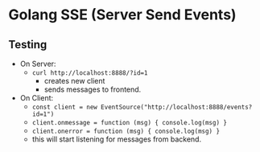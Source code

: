 # Golang SSE (Server Send Events)

## Testing

- On Server:
  - `curl http://localhost:8888/?id=1`
    - creates new client
    - sends messages to frontend.
- On Client:
  - `const client = new EventSource("http://localhost:8888/events?id=1")`
  - `client.onmessage = function (msg) { console.log(msg) }`
  - `client.onerror = function (msg) { console.log(msg) }`
  - this will start listening for messages from backend.
